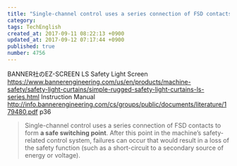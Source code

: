 ```yaml
---
title: "Single-channel control uses a series connection of FSD contacts to form [a safe switching point]"
category: 
tags: TechEnglish
created_at: 2017-09-11 08:22:13 +0900
updated_at: 2017-09-12 07:17:44 +0900
published: true
number: 4756
---
```


BANNER社のEZ-SCREEN LS Safety Light Screen
https://www.bannerengineering.com/us/en/products/machine-safety/safety-light-curtains/simple-rugged-safety-light-curtains-ls-series.html
Instruction Manual
http://info.bannerengineering.com/cs/groups/public/documents/literature/179480.pdf
p36

> Single-channel control uses a series connection of FSD contacts to form **a safe switching point**. After this point in the machine’s safety-related control system, failures can occur that would result in a loss of the safety function (such as a short-circuit to a secondary source of energy or voltage).


